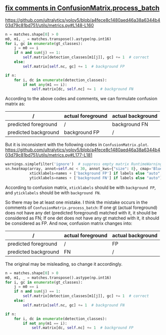 ## [fix comments in ConfusionMatrix.process_batch](https://github.com/ultralytics/yolov5/pull/5333)

https://github.com/ultralytics/yolov5/blob/a4fece8c1480aed46a38a6344b403d79c81bd751/utils/metrics.py#L148-L160
```python
n = matches.shape[0] > 0
m0, m1, _ = matches.transpose().astype(np.int16)
for i, gc in enumerate(gt_classes):
    j = m0 == i
    if n and sum(j) == 1:
        self.matrix[detection_classes[m1[j]], gc] += 1  # correct
    else:
        self.matrix[self.nc, gc] += 1  # background FP

if n:
    for i, dc in enumerate(detection_classes):
        if not any(m1 == i):
            self.matrix[dc, self.nc] += 1  # background FN
```
According to the above codes and comments, we can formulate confusion matrix as:

/                    | actual foreground | actual background
---------------------|-------------------|-------------------
predicted foreground | /                 | background FN
predicted background | background FP     | /

But it is inconsistent with the following codes in `ConfusionMatrix.plot`.
https://github.com/ultralytics/yolov5/blob/a4fece8c1480aed46a38a6344b403d79c81bd751/utils/metrics.py#L177-L181

```python
warnings.simplefilter('ignore')  # suppress empty matrix RuntimeWarning: All-NaN slice encountered
sn.heatmap(array, annot=self.nc < 30, annot_kws={"size": 8}, cmap='Blues', fmt='.2f', square=True,
           xticklabels=names + ['background FP'] if labels else "auto",
           yticklabels=names + ['background FN'] if labels else "auto").set_facecolor((1, 1, 1))
```
According to confusion matrix, `xticklabels` should be with `background FP`, and `yticklabels` should be with `background FN`.

So there may be at least one mistake. I think the mistake occurs in the comments of `ConfusionMatrix.process_batch`: If one gt (actual foreground) does not have any det (predicted foreground) matched with it, it should be considered as FN; If one det does not have any gt matched with it, it should be considered as FP. And now, confusion matrix changes into:

/                    | actual foreground | actual background
---------------------|-------------------|-------------------
predicted foreground | /                 | FP
predicted background | FN                | /

The original may be misleading, so change it accordingly.

```python
n = matches.shape[0] > 0
m0, m1, _ = matches.transpose().astype(np.int16)
for i, gc in enumerate(gt_classes):
    j = m0 == i
    if n and sum(j) == 1:
        self.matrix[detection_classes[m1[j]], gc] += 1  # correct
    else:
        self.matrix[self.nc, gc] += 1  # background FN

if n:
    for i, dc in enumerate(detection_classes):
        if not any(m1 == i):
            self.matrix[dc, self.nc] += 1  # background FP
```
